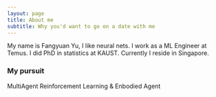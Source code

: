 ```yaml
---
layout: page
title: About me
subtitle: Why you'd want to go on a date with me
---
```


My name is Fangyuan Yu, I like neural nets. I work as a ML Engineer at Temus. I did PhD in statistics at KAUST. Currently I reside in Singapore.


### My pursuit

MultiAgent Reinforcement Learning & Enbodied Agent 

